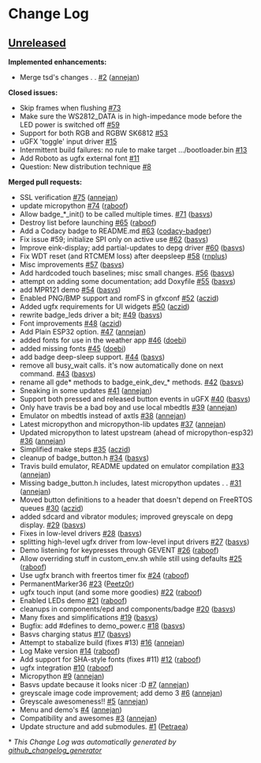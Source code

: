 # Change Log

## [Unreleased](https://github.com/SHA2017-badge/Firmware/tree/HEAD)

**Implemented enhancements:**

- Merge tsd's changes . . [\#2](https://github.com/SHA2017-badge/Firmware/pull/2) ([annejan](https://github.com/annejan))

**Closed issues:**

- Skip frames when flushing [\#73](https://github.com/SHA2017-badge/Firmware/issues/73)
- Make sure the WS2812\_DATA is in high-impedance mode before the LED power is switched off [\#59](https://github.com/SHA2017-badge/Firmware/issues/59)
- Support for both RGB and RGBW SK6812 [\#53](https://github.com/SHA2017-badge/Firmware/issues/53)
- uGFX 'toggle' input driver [\#15](https://github.com/SHA2017-badge/Firmware/issues/15)
- Intermittent build failures: no rule to make target .../bootloader.bin [\#13](https://github.com/SHA2017-badge/Firmware/issues/13)
- Add Roboto as ugfx external font [\#11](https://github.com/SHA2017-badge/Firmware/issues/11)
- Question: New distribution technique [\#8](https://github.com/SHA2017-badge/Firmware/issues/8)

**Merged pull requests:**

- SSL verification [\#75](https://github.com/SHA2017-badge/Firmware/pull/75) ([annejan](https://github.com/annejan))
- update micropython [\#74](https://github.com/SHA2017-badge/Firmware/pull/74) ([raboof](https://github.com/raboof))
- Allow badge\_\*\_init\(\) to be called multiple times. [\#71](https://github.com/SHA2017-badge/Firmware/pull/71) ([basvs](https://github.com/basvs))
- Destroy list before launching [\#65](https://github.com/SHA2017-badge/Firmware/pull/65) ([raboof](https://github.com/raboof))
- Add a Codacy badge to README.md [\#63](https://github.com/SHA2017-badge/Firmware/pull/63) ([codacy-badger](https://github.com/codacy-badger))
- Fix issue \#59; initialize SPI only on active use [\#62](https://github.com/SHA2017-badge/Firmware/pull/62) ([basvs](https://github.com/basvs))
- Improve eink-display; add partial-updates to depg driver [\#60](https://github.com/SHA2017-badge/Firmware/pull/60) ([basvs](https://github.com/basvs))
- Fix WDT reset \(and RTCMEM loss\) after deepsleep [\#58](https://github.com/SHA2017-badge/Firmware/pull/58) ([rnplus](https://github.com/rnplus))
- Misc improvements [\#57](https://github.com/SHA2017-badge/Firmware/pull/57) ([basvs](https://github.com/basvs))
- Add hardcoded touch baselines; misc small changes. [\#56](https://github.com/SHA2017-badge/Firmware/pull/56) ([basvs](https://github.com/basvs))
- attempt on adding some documentation; add Doxyfile [\#55](https://github.com/SHA2017-badge/Firmware/pull/55) ([basvs](https://github.com/basvs))
- add MPR121 demo [\#54](https://github.com/SHA2017-badge/Firmware/pull/54) ([basvs](https://github.com/basvs))
- Enabled PNG/BMP support and romFS in gfxconf [\#52](https://github.com/SHA2017-badge/Firmware/pull/52) ([aczid](https://github.com/aczid))
- Added ugfx requirements for UI widgets [\#50](https://github.com/SHA2017-badge/Firmware/pull/50) ([aczid](https://github.com/aczid))
- rewrite badge\_leds driver a bit; [\#49](https://github.com/SHA2017-badge/Firmware/pull/49) ([basvs](https://github.com/basvs))
- Font improvements [\#48](https://github.com/SHA2017-badge/Firmware/pull/48) ([aczid](https://github.com/aczid))
- Add Plain ESP32 option. [\#47](https://github.com/SHA2017-badge/Firmware/pull/47) ([annejan](https://github.com/annejan))
- added fonts for use in the weather app [\#46](https://github.com/SHA2017-badge/Firmware/pull/46) ([doebi](https://github.com/doebi))
- added missing fonts [\#45](https://github.com/SHA2017-badge/Firmware/pull/45) ([doebi](https://github.com/doebi))
- add badge deep-sleep support. [\#44](https://github.com/SHA2017-badge/Firmware/pull/44) ([basvs](https://github.com/basvs))
- remove all busy\_wait calls. it's now automatically done on next command. [\#43](https://github.com/SHA2017-badge/Firmware/pull/43) ([basvs](https://github.com/basvs))
- rename all gde\* methods to badge\_eink\_dev\_\* methods. [\#42](https://github.com/SHA2017-badge/Firmware/pull/42) ([basvs](https://github.com/basvs))
- Sneaking in some updates [\#41](https://github.com/SHA2017-badge/Firmware/pull/41) ([annejan](https://github.com/annejan))
- Support both pressed and released button events in uGFX [\#40](https://github.com/SHA2017-badge/Firmware/pull/40) ([basvs](https://github.com/basvs))
- Only have travis be a bad boy and use local mbedtls [\#39](https://github.com/SHA2017-badge/Firmware/pull/39) ([annejan](https://github.com/annejan))
- Emulator on mbedtls instead of axtls [\#38](https://github.com/SHA2017-badge/Firmware/pull/38) ([annejan](https://github.com/annejan))
- Latest micropython and micropython-lib updates [\#37](https://github.com/SHA2017-badge/Firmware/pull/37) ([annejan](https://github.com/annejan))
- Updated micropython to latest upstream \(ahead of micropython-esp32\) [\#36](https://github.com/SHA2017-badge/Firmware/pull/36) ([annejan](https://github.com/annejan))
- Simplified make steps  [\#35](https://github.com/SHA2017-badge/Firmware/pull/35) ([aczid](https://github.com/aczid))
- cleanup of badge\_button.h [\#34](https://github.com/SHA2017-badge/Firmware/pull/34) ([basvs](https://github.com/basvs))
- Travis build emulator, README updated on emulator compilation [\#33](https://github.com/SHA2017-badge/Firmware/pull/33) ([annejan](https://github.com/annejan))
- Missing badge\_button.h includes, latest micropython updates . . [\#31](https://github.com/SHA2017-badge/Firmware/pull/31) ([annejan](https://github.com/annejan))
- Moved button definitions to a header that doesn't depend on FreeRTOS queues [\#30](https://github.com/SHA2017-badge/Firmware/pull/30) ([aczid](https://github.com/aczid))
- added sdcard and vibrator modules; improved greyscale on depg display. [\#29](https://github.com/SHA2017-badge/Firmware/pull/29) ([basvs](https://github.com/basvs))
- Fixes in low-level drivers [\#28](https://github.com/SHA2017-badge/Firmware/pull/28) ([basvs](https://github.com/basvs))
- splitting high-level ugfx driver from low-level input drivers [\#27](https://github.com/SHA2017-badge/Firmware/pull/27) ([basvs](https://github.com/basvs))
- Demo listening for keypresses through GEVENT [\#26](https://github.com/SHA2017-badge/Firmware/pull/26) ([raboof](https://github.com/raboof))
- Allow overriding stuff in custom\_env.sh while still using defaults [\#25](https://github.com/SHA2017-badge/Firmware/pull/25) ([raboof](https://github.com/raboof))
- Use ugfx branch with freertos timer fix [\#24](https://github.com/SHA2017-badge/Firmware/pull/24) ([raboof](https://github.com/raboof))
- PermanentMarker36 [\#23](https://github.com/SHA2017-badge/Firmware/pull/23) ([Peetz0r](https://github.com/Peetz0r))
- ugfx touch input \(and some more goodies\) [\#22](https://github.com/SHA2017-badge/Firmware/pull/22) ([raboof](https://github.com/raboof))
- Enabled LEDs demo [\#21](https://github.com/SHA2017-badge/Firmware/pull/21) ([raboof](https://github.com/raboof))
- cleanups in components/epd and components/badge [\#20](https://github.com/SHA2017-badge/Firmware/pull/20) ([basvs](https://github.com/basvs))
- Many fixes and simplifications [\#19](https://github.com/SHA2017-badge/Firmware/pull/19) ([basvs](https://github.com/basvs))
- Bugfix: add \#defines to demo\_power.c [\#18](https://github.com/SHA2017-badge/Firmware/pull/18) ([basvs](https://github.com/basvs))
- Basvs charging status [\#17](https://github.com/SHA2017-badge/Firmware/pull/17) ([basvs](https://github.com/basvs))
- Attempt to stabalize build \(fixes \#13\) [\#16](https://github.com/SHA2017-badge/Firmware/pull/16) ([annejan](https://github.com/annejan))
- Log Make version [\#14](https://github.com/SHA2017-badge/Firmware/pull/14) ([raboof](https://github.com/raboof))
- Add support for SHA-style fonts \(fixes \#11\) [\#12](https://github.com/SHA2017-badge/Firmware/pull/12) ([raboof](https://github.com/raboof))
- ugfx integration [\#10](https://github.com/SHA2017-badge/Firmware/pull/10) ([raboof](https://github.com/raboof))
- Micropython [\#9](https://github.com/SHA2017-badge/Firmware/pull/9) ([annejan](https://github.com/annejan))
- Basvs update because it looks nicer :D [\#7](https://github.com/SHA2017-badge/Firmware/pull/7) ([annejan](https://github.com/annejan))
- greyscale image code improvement; add demo 3 [\#6](https://github.com/SHA2017-badge/Firmware/pull/6) ([annejan](https://github.com/annejan))
- Greyscale awesomeness!! [\#5](https://github.com/SHA2017-badge/Firmware/pull/5) ([annejan](https://github.com/annejan))
- Menu and demo's [\#4](https://github.com/SHA2017-badge/Firmware/pull/4) ([annejan](https://github.com/annejan))
- Compatibility and awesomes [\#3](https://github.com/SHA2017-badge/Firmware/pull/3) ([annejan](https://github.com/annejan))
- Update structure and add submodules. [\#1](https://github.com/SHA2017-badge/Firmware/pull/1) ([Petraea](https://github.com/Petraea))



\* *This Change Log was automatically generated by [github_changelog_generator](https://github.com/skywinder/Github-Changelog-Generator)*